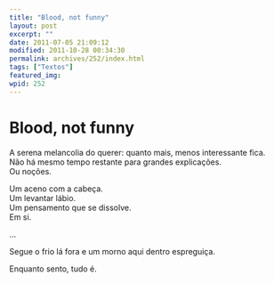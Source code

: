 ```yaml
---
title: "Blood, not funny"
layout: post
excerpt: ""
date: 2011-07-05 21:09:12
modified: 2011-10-28 00:34:30
permalink: archives/252/index.html
tags: ["Textos"]
featured_img: 
wpid: 252
---
```


# Blood, not funny

A serena melancolia do querer: quanto mais, menos interessante fica.  
Não há mesmo tempo restante para grandes explicações.  
Ou noções.

Um aceno com a cabeça.  
Um levantar lábio.  
Um pensamento que se dissolve.  
Em si.

…

Segue o frio lá fora e um morno aqui dentro espreguiça.

Enquanto sento, tudo é.